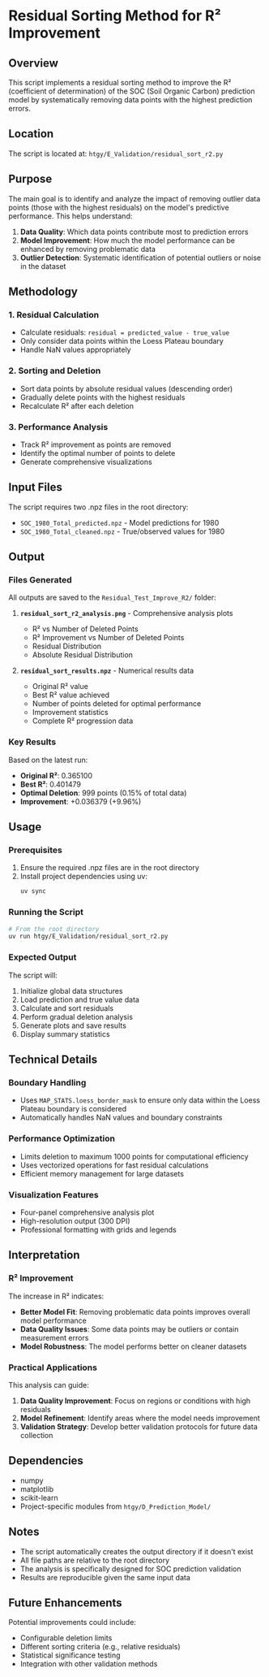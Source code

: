 # Residual Sorting Method for R² Improvement

## Overview

This script implements a residual sorting method to improve the R² (coefficient of determination) of the SOC (Soil Organic Carbon) prediction model by systematically removing data points with the highest prediction errors.

## Location

The script is located at: `htgy/E_Validation/residual_sort_r2.py`

## Purpose

The main goal is to identify and analyze the impact of removing outlier data points (those with the highest residuals) on the model's predictive performance. This helps understand:

1. **Data Quality**: Which data points contribute most to prediction errors
2. **Model Improvement**: How much the model performance can be enhanced by removing problematic data
3. **Outlier Detection**: Systematic identification of potential outliers or noise in the dataset

## Methodology

### 1. **Residual Calculation**
- Calculate residuals: `residual = predicted_value - true_value`
- Only consider data points within the Loess Plateau boundary
- Handle NaN values appropriately

### 2. **Sorting and Deletion**
- Sort data points by absolute residual values (descending order)
- Gradually delete points with the highest residuals
- Recalculate R² after each deletion

### 3. **Performance Analysis**
- Track R² improvement as points are removed
- Identify the optimal number of points to delete
- Generate comprehensive visualizations

## Input Files

The script requires two .npz files in the root directory:
- `SOC_1980_Total_predicted.npz` - Model predictions for 1980
- `SOC_1980_Total_cleaned.npz` - True/observed values for 1980

## Output

### Files Generated
All outputs are saved to the `Residual_Test_Improve_R2/` folder:

1. **`residual_sort_r2_analysis.png`** - Comprehensive analysis plots
   - R² vs Number of Deleted Points
   - R² Improvement vs Number of Deleted Points
   - Residual Distribution
   - Absolute Residual Distribution

2. **`residual_sort_results.npz`** - Numerical results data
   - Original R² value
   - Best R² value achieved
   - Number of points deleted for optimal performance
   - Improvement statistics
   - Complete R² progression data

### Key Results
Based on the latest run:
- **Original R²**: 0.365100
- **Best R²**: 0.401479
- **Optimal Deletion**: 999 points (0.15% of total data)
- **Improvement**: +0.036379 (+9.96%)

## Usage

### Prerequisites
1. Ensure the required .npz files are in the root directory
2. Install project dependencies using uv:
   ```bash
   uv sync
   ```

### Running the Script
```bash
# From the root directory
uv run htgy/E_Validation/residual_sort_r2.py
```

### Expected Output
The script will:
1. Initialize global data structures
2. Load prediction and true value data
3. Calculate and sort residuals
4. Perform gradual deletion analysis
5. Generate plots and save results
6. Display summary statistics

## Technical Details

### Boundary Handling
- Uses `MAP_STATS.loess_border_mask` to ensure only data within the Loess Plateau boundary is considered
- Automatically handles NaN values and boundary constraints

### Performance Optimization
- Limits deletion to maximum 1000 points for computational efficiency
- Uses vectorized operations for fast residual calculations
- Efficient memory management for large datasets

### Visualization Features
- Four-panel comprehensive analysis plot
- High-resolution output (300 DPI)
- Professional formatting with grids and legends

## Interpretation

### R² Improvement
The increase in R² indicates:
- **Better Model Fit**: Removing problematic data points improves overall model performance
- **Data Quality Issues**: Some data points may be outliers or contain measurement errors
- **Model Robustness**: The model performs better on cleaner datasets

### Practical Applications
This analysis can guide:
1. **Data Quality Improvement**: Focus on regions or conditions with high residuals
2. **Model Refinement**: Identify areas where the model needs improvement
3. **Validation Strategy**: Develop better validation protocols for future data collection

## Dependencies

- numpy
- matplotlib
- scikit-learn
- Project-specific modules from `htgy/D_Prediction_Model/`

## Notes

- The script automatically creates the output directory if it doesn't exist
- All file paths are relative to the root directory
- The analysis is specifically designed for SOC prediction validation
- Results are reproducible given the same input data

## Future Enhancements

Potential improvements could include:
- Configurable deletion limits
- Different sorting criteria (e.g., relative residuals)
- Statistical significance testing
- Integration with other validation methods
